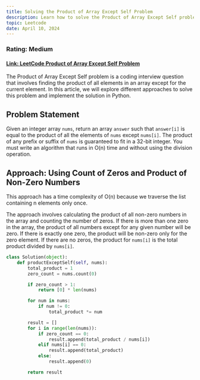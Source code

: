 ```yaml
---
title: Solving the Product of Array Except Self Problem
description: Learn how to solve the Product of Array Except Self problem using Python. Understand the problem statement, explore different approaches, and implement the solution step by step. This is a medium difficulty question from LeetCode.
topic: Leetcode
date: April 10, 2024
---
```


### Rating: Medium

#### [Link: LeetCode Product of Array Except Self Problem](https://leetcode.com/problems/product-of-array-except-self/description/)

The Product of Array Except Self problem is a coding interview question that involves finding the product of all elements in an array except for the current element. In this article, we will explore different approaches to solve this problem and implement the solution in Python.

## Problem Statement

Given an integer array `nums`, return an array `answer` such that `answer[i]` is equal to the product of all the elements of `nums` except `nums[i]`. The product of any prefix or suffix of `nums` is guaranteed to fit in a 32-bit integer. You must write an algorithm that runs in O(n) time and without using the division operation.

## Approach: Using Count of Zeros and Product of Non-Zero Numbers

This approach has a time complexity of O(n) because we traverse the list containing n elements only once.

The approach involves calculating the product of all non-zero numbers in the array and counting the number of zeros. If there is more than one zero in the array, the product of all numbers except for any given number will be zero. If there is exactly one zero, the product will be non-zero only for the zero element. If there are no zeros, the product for `nums[i]` is the total product divided by `nums[i]`.

```python
class Solution(object):
    def productExceptSelf(self, nums):
        total_product = 1
        zero_count = nums.count(0)

        if zero_count > 1:
            return [0] * len(nums)

        for num in nums:
            if num != 0:
                total_product *= num

        result = []
        for i in range(len(nums)):
            if zero_count == 0:
                result.append(total_product / nums[i])
            elif nums[i] == 0:
                result.append(total_product)
            else:
                result.append(0)

        return result
```
